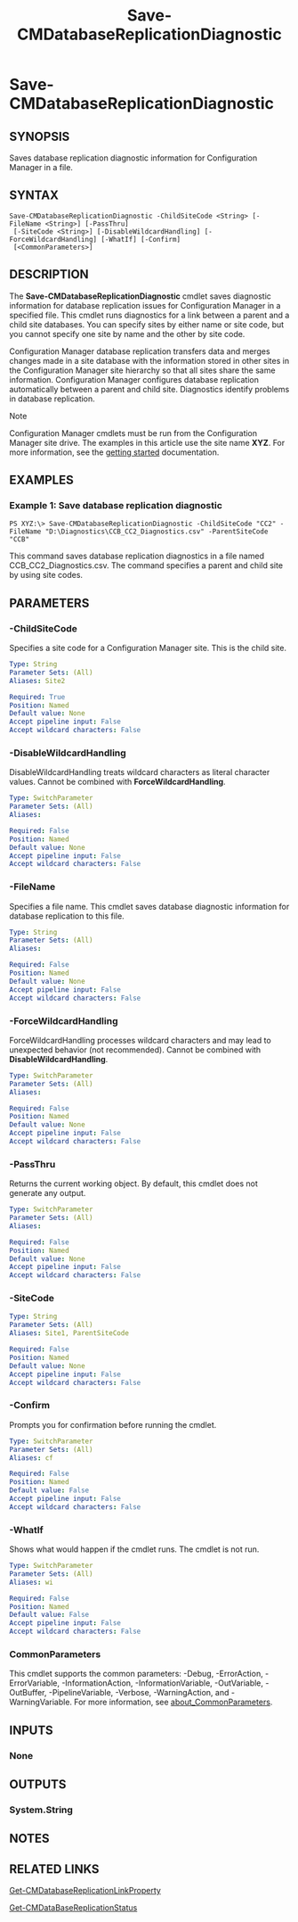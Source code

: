 ﻿---
description: Saves database replication diagnostic information for Configuration Manager in a file.
external help file: AdminUI.PS.dll-Help.xml
Module Name: ConfigurationManager
ms.date: 05/07/2019
schema: 2.0.0
title: Save-CMDatabaseReplicationDiagnostic
---

# Save-CMDatabaseReplicationDiagnostic

## SYNOPSIS
Saves database replication diagnostic information for Configuration Manager in a file.

## SYNTAX

```
Save-CMDatabaseReplicationDiagnostic -ChildSiteCode <String> [-FileName <String>] [-PassThru]
 [-SiteCode <String>] [-DisableWildcardHandling] [-ForceWildcardHandling] [-WhatIf] [-Confirm]
 [<CommonParameters>]
```

## DESCRIPTION
The **Save-CMDatabaseReplicationDiagnostic** cmdlet saves diagnostic information for database replication issues for Configuration Manager in a specified file.
This cmdlet runs diagnostics for a link between a parent and a child site databases.
You can specify sites by either name or site code, but you cannot specify one site by name and the other by site code.

Configuration Manager database replication transfers data and merges changes made in a site database with the information stored in other sites in the Configuration Manager site hierarchy so that all sites share the same information.
Configuration Manager configures database replication automatically between a parent and child site.
Diagnostics identify problems in database replication.

> [!NOTE]
> Configuration Manager cmdlets must be run from the Configuration Manager site drive.
> The examples in this article use the site name **XYZ**. For more information, see the
> [getting started](/powershell/sccm/overview) documentation.

## EXAMPLES

### Example 1: Save database replication diagnostic
```
PS XYZ:\> Save-CMDatabaseReplicationDiagnostic -ChildSiteCode "CC2" -FileName "D:\Diagnostics\CCB_CC2_Diagnostics.csv" -ParentSiteCode "CCB"
```

This command saves database replication diagnostics in a file named CCB_CC2_Diagnostics.csv.
The command specifies a parent and child site by using site codes.

## PARAMETERS

### -ChildSiteCode
Specifies a site code for a Configuration Manager site.
This is the child site.

```yaml
Type: String
Parameter Sets: (All)
Aliases: Site2

Required: True
Position: Named
Default value: None
Accept pipeline input: False
Accept wildcard characters: False
```

### -DisableWildcardHandling
DisableWildcardHandling treats wildcard characters as literal character values. Cannot be combined with **ForceWildcardHandling**.

```yaml
Type: SwitchParameter
Parameter Sets: (All)
Aliases:

Required: False
Position: Named
Default value: None
Accept pipeline input: False
Accept wildcard characters: False
```

### -FileName
Specifies a file name.
This cmdlet saves database diagnostic information for database replication to this file.

```yaml
Type: String
Parameter Sets: (All)
Aliases:

Required: False
Position: Named
Default value: None
Accept pipeline input: False
Accept wildcard characters: False
```

### -ForceWildcardHandling
ForceWildcardHandling processes wildcard characters and may lead to unexpected behavior (not recommended). Cannot be combined with **DisableWildcardHandling**.

```yaml
Type: SwitchParameter
Parameter Sets: (All)
Aliases:

Required: False
Position: Named
Default value: None
Accept pipeline input: False
Accept wildcard characters: False
```

### -PassThru
Returns the current working object.
By default, this cmdlet does not generate any output.

```yaml
Type: SwitchParameter
Parameter Sets: (All)
Aliases:

Required: False
Position: Named
Default value: None
Accept pipeline input: False
Accept wildcard characters: False
```

### -SiteCode
```yaml
Type: String
Parameter Sets: (All)
Aliases: Site1, ParentSiteCode

Required: False
Position: Named
Default value: None
Accept pipeline input: False
Accept wildcard characters: False
```

### -Confirm
Prompts you for confirmation before running the cmdlet.

```yaml
Type: SwitchParameter
Parameter Sets: (All)
Aliases: cf

Required: False
Position: Named
Default value: False
Accept pipeline input: False
Accept wildcard characters: False
```

### -WhatIf
Shows what would happen if the cmdlet runs.
The cmdlet is not run.

```yaml
Type: SwitchParameter
Parameter Sets: (All)
Aliases: wi

Required: False
Position: Named
Default value: False
Accept pipeline input: False
Accept wildcard characters: False
```

### CommonParameters
This cmdlet supports the common parameters: -Debug, -ErrorAction, -ErrorVariable, -InformationAction, -InformationVariable, -OutVariable, -OutBuffer, -PipelineVariable, -Verbose, -WarningAction, and -WarningVariable. For more information, see [about_CommonParameters](http://go.microsoft.com/fwlink/?LinkID=113216).

## INPUTS

### None

## OUTPUTS

### System.String

## NOTES

## RELATED LINKS

[Get-CMDatabaseReplicationLinkProperty](Get-CMDatabaseReplicationLinkProperty.md)

[Get-CMDataBaseReplicationStatus](Get-CMDataBaseReplicationStatus.md)


